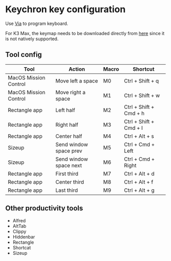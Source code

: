 # Keychron key configuration

Use [Via](https://www.keychron.com/blogs/archived/how-to-use-via-to-program-your-keyboard) to program keyboard.

For K3 Max, the keymap needs to be downloaded directly from [here](https://www.keychron.com/products/keychron-k3-max-qmk-via-wireless-custom-mechanical-keyboard?variant=40685197033561) since it is not natively supported.

## Tool config

| Tool                  | Action                 | Macro | Shortcut               |
| --------------------- | ---------------------- | ----- | ---------------------- |
| MacOS Mission Control | Move left a space      | M0    | Ctrl + Shift + q       |
| MacOS Mission Control | Move right a space     | M1    | Ctrl + Shift + w       |
| Rectangle app         | Left half              | M2    | Ctrl + Shift + Cmd + h |
| Rectangle app         | Right half             | M3    | Ctrl + Shift + Cmd + l |
| Rectangle app         | Center half            | M4    | Ctrl + Alt + s         |
| Sizeup                | Send window space prev | M5    | Ctrl + Cmd + Left      |
| Sizeup                | Send window space next | M6    | Ctrl + Cmd + Right     |
| Rectangle app         | First third            | M7    | Ctrl + Alt + d         |
| Rectangle app         | Center third           | M8    | Ctrl + Alt + f         |
| Rectangle app         | Last third             | M9    | Ctrl + Alt + g         |

## Other productivity tools

- Alfred
- AltTab
- Clippy
- Hiddenbar
- Rectangle
- Shortcat
- Sizeup
